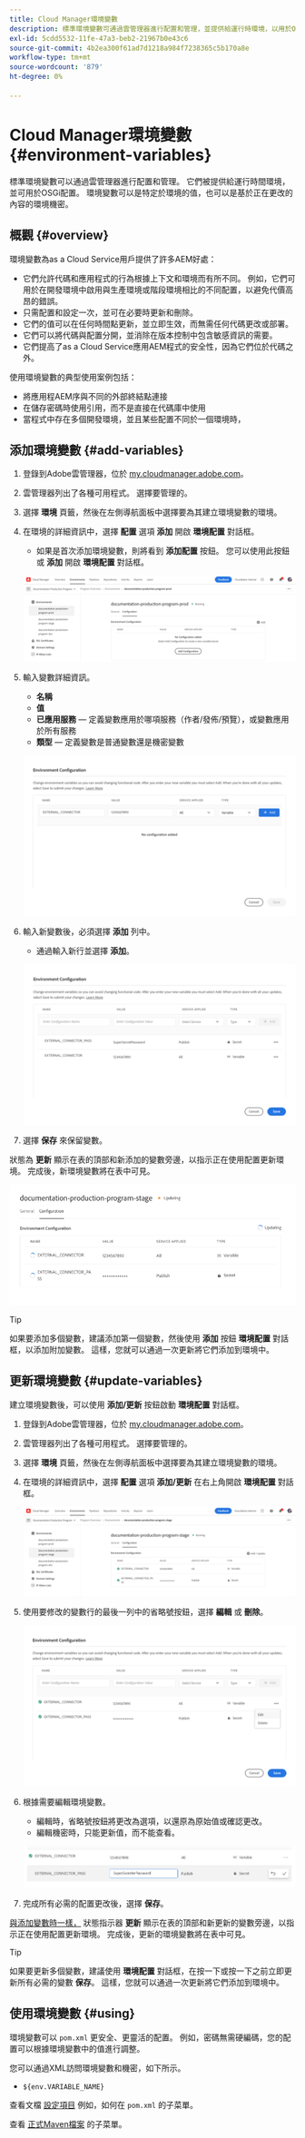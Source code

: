 ```yaml
---
title: Cloud Manager環境變數
description: 標準環境變數可通過雲管理器進行配置和管理，並提供給運行時環境，以用於OSGi配置。
exl-id: 5cdd5532-11fe-47a3-beb2-21967b0e43c6
source-git-commit: 4b2ea300f61ad7d1218a984f7238365c5b170a8e
workflow-type: tm+mt
source-wordcount: '879'
ht-degree: 0%

---
```



# Cloud Manager環境變數 {#environment-variables}

標準環境變數可以通過雲管理器進行配置和管理。 它們被提供給運行時間環境，並可用於OSGi配置。 環境變數可以是特定於環境的值，也可以是基於正在更改的內容的環境機密。

## 概觀 {#overview}

環境變數為as a Cloud Service用戶提供了許多AEM好處：

* 它們允許代碼和應用程式的行為根據上下文和環境而有所不同。 例如，它們可用於在開發環境中啟用與生產環境或階段環境相比的不同配置，以避免代價高昂的錯誤。
* 只需配置和設定一次，並可在必要時更新和刪除。
* 它們的值可以在任何時間點更新，並立即生效，而無需任何代碼更改或部署。
* 它們可以將代碼與配置分開，並消除在版本控制中包含敏感資訊的需要。
* 它們提高了as a Cloud Service應用AEM程式的安全性，因為它們位於代碼之外。

使用環境變數的典型使用案例包括：

* 將應用程AEM序與不同的外部終結點連接
* 在儲存密碼時使用引用，而不是直接在代碼庫中使用
* 當程式中存在多個開發環境，並且某些配置不同於一個環境時，

## 添加環境變數 {#add-variables}

1. 登錄到Adobe雲管理器，位於 [my.cloudmanager.adobe.com](https://my.cloudmanager.adobe.com/)。
1. 雲管理器列出了各種可用程式。 選擇要管理的。
1. 選擇 **環境** 頁籤，然後在左側導航面板中選擇要為其建立環境變數的環境。
1. 在環境的詳細資訊中，選擇 **配置** 選項 **添加** 開啟 **環境配置** 對話框。
   * 如果是首次添加環境變數，則將看到 **添加配置** 按鈕。 您可以使用此按鈕或 **添加** 開啟 **環境配置** 對話框。

   ![「配置」頁籤](assets/configuration-tab.png)

1. 輸入變數詳細資訊。
   * **名稱**
   * **值**
   * **已應用服務**  — 定義變數應用於哪項服務（作者/發佈/預覽），或變數應用於所有服務
   * **類型**  — 定義變數是普通變數還是機密變數

   ![添加變數](assets/add-variable.png)

1. 輸入新變數後，必須選擇 **添加** 列中。
   * 通過輸入新行並選擇 **添加**。

   ![保存變數](assets/save-variables.png)

1. 選擇 **保存** 來保留變數。

狀態為 **更新** 顯示在表的頂部和新添加的變數旁邊，以指示正在使用配置更新環境。 完成後，新環境變數將在表中可見。

![更新變數](assets/updating-variables.png)

>[!TIP]
>
>如果要添加多個變數，建議添加第一個變數，然後使用 **添加** 按鈕 **環境配置** 對話框，以添加附加變數。 這樣，您就可以通過一次更新將它們添加到環境中。

## 更新環境變數 {#update-variables}

建立環境變數後，可以使用 **添加/更新** 按鈕啟動 **環境配置** 對話框。

1. 登錄到Adobe雲管理器，位於 [my.cloudmanager.adobe.com](https://my.cloudmanager.adobe.com/)。
1. 雲管理器列出了各種可用程式。 選擇要管理的。
1. 選擇 **環境** 頁籤，然後在左側導航面板中選擇要為其建立環境變數的環境。
1. 在環境的詳細資訊中，選擇 **配置** 選項 **添加/更新** 在右上角開啟 **環境配置** 對話框。

   ![變數的「添加/更新」按鈕](assets/add-update-variables.png)

1. 使用要修改的變數行的最後一列中的省略號按鈕，選擇 **編輯** 或 **刪除**。

   ![編輯或刪除變數](assets/edit-delete-variable.png)

1. 根據需要編輯環境變數。
   * 編輯時，省略號按鈕將更改為選項，以還原為原始值或確認更改。
   * 編輯機密時，只能更新值，而不能查看。

   ![編輯變數](assets/edit-variable.png)

1. 完成所有必需的配置更改後，選擇 **保存**。

[與添加變數時一樣，](#add-variables) 狀態指示器 **更新** 顯示在表的頂部和新更新的變數旁邊，以指示正在使用配置更新環境。 完成後，更新的環境變數將在表中可見。

>[!TIP]
>
>如果要更新多個變數，建議使用 **環境配置** 對話框，在按一下或按一下之前立即更新所有必需的變數 **保存**。 這樣，您就可以通過一次更新將它們添加到環境中。

## 使用環境變數 {#using}

環境變數可以 `pom.xml` 更安全、更靈活的配置。 例如，密碼無需硬編碼，您的配置可以根據環境變數中的值進行調整。

您可以通過XML訪問環境變數和機密，如下所示。

* `${env.VARIABLE_NAME}`

查看文檔 [設定項目](/help/implementing/cloud-manager/getting-access-to-aem-in-cloud/setting-up-project.md#password-protected-maven-repository-support-password-protected-maven-repositories) 例如，如何在 `pom.xml` 的子菜單。

查看 [正式Maven檔案](https://maven.apache.org/settings.html#quick-overview) 的子菜單。
